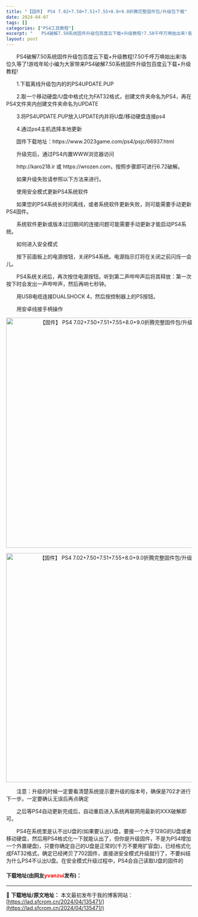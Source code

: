 ```yaml
---
title: "【固件】 PS4 7.02+7.50+7.51+7.55+8.0+9.0折腾完整固件包/升级包下载"
date: 2024-04-07
tags: []
categories: ["PS4工具教程"]
excerpt: "　　PS4破解7.50系统固件升级包百度云下载+升级教程!7.50千呼万唤始出来!各位久等了!游戏年轮小编为大家带来PS4破解7.50系统固件升级包百度云下载+升级教程! 　　1.下载离线升级包内的的PS4UPDATE.PUP 　　2.取一个移动硬盘/U盘中格式化为FAT32格式，创建文件夹命名为P&hellip;"
layout: post
---
```


 <p>　　PS4破解7.50系统固件升级包百度云下载+升级教程!7.50千呼万唤始出来!各位久等了!游戏年轮小编为大家带来PS4破解7.50系统固件升级包百度云下载+升级教程!</p> <p>　　1.下载离线升级包内的的PS4UPDATE.PUP</p> <p>　　2.取一个移动硬盘/U盘中格式化为FAT32格式，创建文件夹命名为PS4，再在PS4文件夹内创建文件夹命名为UPDATE</p> <p>　　3.将PS4UPDATE.PUP放入UPDATE内并将U盘/移动硬盘连接ps4</p> <p>　　4.通过ps4主机选择本地更新</p> <p>&nbsp; &nbsp; &nbsp; &nbsp;固件下载地址：https://www.2023game.com/ps4/psjc/66937.html</p> <p>　　升级完后，通过PS4内置WWW浏览器访问</p> <p>　　http://karo218.ir 或 https://wrozen.com，按照步骤即可进行6.72破解。</p> <p>　　如果升级失败请参照以下方法来进行。</p> <p>　　使用安全模式更新PS4系统软件</p> <p>　　如果您的PS4系统长时间离线，或者系统软件更新失败，则可能需要手动更新PS4固件。</p> <p>　　系统软件更新或版本过旧期间的连接问题可能需要手动更新才能启动PS4系统。</p> <p>　　如何进入安全模式</p> <p>　　按下前面板上的电源按钮，关闭PS4系统。电源指示灯将在关闭之前闪烁一会儿。</p> <p>　　PS4系统关闭后，再次按住电源按钮。听到第二声哔哔声后将其释放：第一次按下时会发出一声哔哔声，然后再响七秒钟。</p> <p>　　用USB电缆连接DUALSHOCK 4，然后按控制器上的PS按钮。</p> <p>　　用安卓线接手柄操作</p> <p align="center"><img align="" border="0" src="https://lad.sfcrom.cn/wp-content/uploads/2024/04/20240407_66129c8feb4ea.webp" width="624" alt="【固件】 PS4 7.02+7.50+7.51+7.55+8.0+9.0折腾完整固件包/升级包下载" /></p> <p align="center"><img align="" border="0" src="https://lad.sfcrom.cn/wp-content/uploads/2024/04/20240407_66129c9047420.webp" width="621" alt="【固件】 PS4 7.02+7.50+7.51+7.55+8.0+9.0折腾完整固件包/升级包下载" /></p> <p>　　注意：升级的时候一定要看清楚系统提示要升级的版本号，确保是702才进行下一步。一定要确认无误后再点确定</p> <p>　　之后等PS4自动更新完成后，自动重启进入系统再联网用最新的XXX破解即可。</p> <p>　　PS4在系统里是认不出U盘的(如果要认出U盘，要接一个大于128G的U盘或者移动硬盘，然后用PS4格式化一下就能认出了，但你是升级固件，不是为PS4增加一个外置硬盘)，只要你确定自己的U盘是正常的(千万不要用扩容盘)，已经格式化成FAT32格式，确定已经拷贝了702固件，直接进安全模式升级就行了，不要纠结为什么PS4不认出U盘。在安全模式升级过程中，PS4会自己读取U盘的固件的</p> <p><h4>下载地址(由网友<font color="red">yvanzui</font>发布)：</h4></p> 

---
📖 **下载地址/原文地址：** 本文最初发布于我的博客网站：[https://lad.sfcrom.cn/2024/04/135471/](https://lad.sfcrom.cn/2024/04/135471/)
